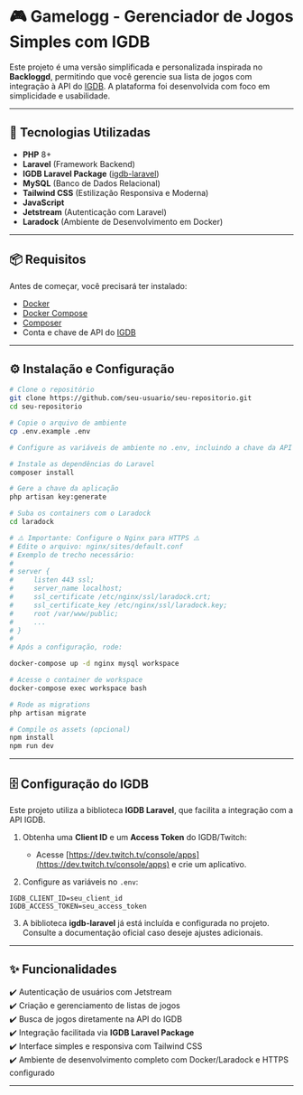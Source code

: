 # 🎮 Gamelogg - Gerenciador de Jogos Simples com IGDB

Este projeto é uma versão simplificada e personalizada inspirada no **Backloggd**, permitindo que você gerencie sua lista de jogos com integração à API do [IGDB](https://www.igdb.com/). A plataforma foi desenvolvida com foco em simplicidade e usabilidade.

---

## 🚀 Tecnologias Utilizadas

- **PHP** 8+
- **Laravel** (Framework Backend)
- **IGDB Laravel Package** ([igdb-laravel](https://github.com/mitchellvanw/igdb-laravel))
- **MySQL** (Banco de Dados Relacional)
- **Tailwind CSS** (Estilização Responsiva e Moderna)
- **JavaScript**
- **Jetstream** (Autenticação com Laravel)
- **Laradock** (Ambiente de Desenvolvimento em Docker)

---

## 📦 Requisitos

Antes de começar, você precisará ter instalado:

- [Docker](https://www.docker.com/)
- [Docker Compose](https://docs.docker.com/compose/)
- [Composer](https://getcomposer.org/)
- Conta e chave de API do [IGDB](https://api-docs.igdb.com/)

---

## ⚙️ Instalação e Configuração

```bash
# Clone o repositório
git clone https://github.com/seu-usuario/seu-repositorio.git
cd seu-repositorio

# Copie o arquivo de ambiente
cp .env.example .env

# Configure as variáveis de ambiente no .env, incluindo a chave da API IGDB

# Instale as dependências do Laravel
composer install

# Gere a chave da aplicação
php artisan key:generate

# Suba os containers com o Laradock
cd laradock

# ⚠️ Importante: Configure o Nginx para HTTPS ⚠️
# Edite o arquivo: nginx/sites/default.conf
# Exemplo de trecho necessário:
#
# server {
#     listen 443 ssl;
#     server_name localhost;
#     ssl_certificate /etc/nginx/ssl/laradock.crt;
#     ssl_certificate_key /etc/nginx/ssl/laradock.key;
#     root /var/www/public;
#     ...
# }
#
# Após a configuração, rode:

docker-compose up -d nginx mysql workspace

# Acesse o container de workspace
docker-compose exec workspace bash

# Rode as migrations
php artisan migrate

# Compile os assets (opcional)
npm install
npm run dev
```

---

## 🗄️ Configuração do IGDB

Este projeto utiliza a biblioteca **IGDB Laravel**, que facilita a integração com a API IGDB.

1. Obtenha uma **Client ID** e um **Access Token** do IGDB/Twitch:

   - Acesse [https://dev.twitch.tv/console/apps](https://dev.twitch.tv/console/apps) e crie um aplicativo.

2. Configure as variáveis no `.env`:

```env
IGDB_CLIENT_ID=seu_client_id
IGDB_ACCESS_TOKEN=seu_access_token
```

3. A biblioteca **igdb-laravel** já está incluída e configurada no projeto. Consulte a documentação oficial caso deseje ajustes adicionais.

---

## ✨ Funcionalidades

✔️ Autenticação de usuários com Jetstream\
✔️ Criação e gerenciamento de listas de jogos\
✔️ Busca de jogos diretamente na API do IGDB\
✔️ Integração facilitada via **IGDB Laravel Package**\
✔️ Interface simples e responsiva com Tailwind CSS\
✔️ Ambiente de desenvolvimento completo com Docker/Laradock e HTTPS configurado

---

<!-- ## 📸 Screenshots

*(Adicione aqui prints do projeto em funcionamento caso desejar)*

---

## 🛠️ Estrutura do Projeto

```
├── app
├── bootstrap
├── config
├── database
├── laradock
├── public
├── resources
│   ├── css
│   ├── js
│   └── views
├── routes
├── storage
└── tests
```

---

## 🧑‍💻 Contribuindo

Contribuições são bem-vindas! Sinta-se à vontade para abrir *Issues* ou enviar *Pull Requests*.

---

## 📝 Licença

Este projeto está sob a licença **MIT**. Consulte o arquivo [LICENSE](LICENSE) para mais detalhes.

 -->
